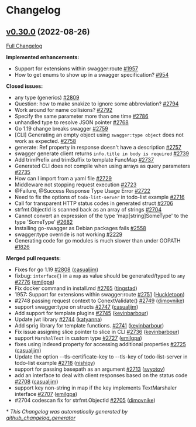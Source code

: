 # Changelog

## [v0.30.0](https://github.com/ianchen0119/go-swagger/tree/v0.30.0) (2022-08-26)

[Full Changelog](https://github.com/ianchen0119/go-swagger/compare/v0.29.0...v0.30.0)

**Implemented enhancements:**

- Support for extensions within swagger:route [\#1957](https://github.com/ianchen0119/go-swagger/issues/1957)
- How to get enums to show up in a swagger specification? [\#954](https://github.com/ianchen0119/go-swagger/issues/954)

**Closed issues:**

- any type \(generics\) [\#2809](https://github.com/ianchen0119/go-swagger/issues/2809)
- Question: how to make snakize to ignore some abbreviation? [\#2794](https://github.com/ianchen0119/go-swagger/issues/2794)
- Work around for name collisions? [\#2792](https://github.com/ianchen0119/go-swagger/issues/2792)
- Specify the same parameter more than one time [\#2786](https://github.com/ianchen0119/go-swagger/issues/2786)
- unhandled type to resolve JSON pointer [\#2768](https://github.com/ianchen0119/go-swagger/issues/2768)
- Go 1.19 change breaks swagger [\#2759](https://github.com/ianchen0119/go-swagger/issues/2759)
- \[CLI\] Generating an empty object using `swagger:type object` does not work as expected. [\#2758](https://github.com/ianchen0119/go-swagger/issues/2758)
- generate: Ref property in response doesn't have a description [\#2757](https://github.com/ianchen0119/go-swagger/issues/2757)
- swagger generate client returns `info.title in body is required` [\#2739](https://github.com/ianchen0119/go-swagger/issues/2739)
- Add trimPrefix and trimSuffix to template FuncMap [\#2737](https://github.com/ianchen0119/go-swagger/issues/2737)
- Generated CLI does not compile when using arrays as query parameters [\#2735](https://github.com/ianchen0119/go-swagger/issues/2735)
- How can I import from a yaml file [\#2729](https://github.com/ianchen0119/go-swagger/issues/2729)
- Middleware not stopping request execution [\#2723](https://github.com/ianchen0119/go-swagger/issues/2723)
- @Failure, @Success Response Type Usage Error [\#2722](https://github.com/ianchen0119/go-swagger/issues/2722)
- Need to fix the options of `todo-list-server` in todo-list example [\#2716](https://github.com/ianchen0119/go-swagger/issues/2716)
- Call for transparent HTTP status codes in generated struct [\#2706](https://github.com/ianchen0119/go-swagger/issues/2706)
- strfmt.ObjectId is scanned back as an array of strings [\#2704](https://github.com/ianchen0119/go-swagger/issues/2704)
- Cannot convert an expression of the type 'map\[string\]SomeType' to the type 'SomeType' [\#2682](https://github.com/ianchen0119/go-swagger/issues/2682)
- Installing go-swagger as Debian packages fails [\#2558](https://github.com/ianchen0119/go-swagger/issues/2558)
- swagger:type override is not working [\#2229](https://github.com/ianchen0119/go-swagger/issues/2229)
- Generating code for go modules is much slower than under GOPATH [\#1826](https://github.com/ianchen0119/go-swagger/issues/1826)

**Merged pull requests:**

- Fixes for go 1.19 [\#2808](https://github.com/ianchen0119/go-swagger/pull/2808) ([casualjim](https://github.com/casualjim))
- fixbug: `interface{}` in a `map` as value should be generated/typed to `any` [\#2776](https://github.com/ianchen0119/go-swagger/pull/2776) ([emilgpa](https://github.com/emilgpa))
- Fix docker command in install.md [\#2765](https://github.com/ianchen0119/go-swagger/pull/2765) ([tingstad](https://github.com/tingstad))
- 1957: Support for extensions within swagger:route [\#2751](https://github.com/ianchen0119/go-swagger/pull/2751) ([Huckletoon](https://github.com/Huckletoon))
- \#2748 passing request context to ConextValidate\(\) [\#2749](https://github.com/ianchen0119/go-swagger/pull/2749) ([dimovnike](https://github.com/dimovnike))
- support swagger:type on structs [\#2747](https://github.com/ianchen0119/go-swagger/pull/2747) ([casualjim](https://github.com/casualjim))
- Add support for template plugins [\#2745](https://github.com/ianchen0119/go-swagger/pull/2745) ([kevinbarbour](https://github.com/kevinbarbour))
- Update jwt library [\#2744](https://github.com/ianchen0119/go-swagger/pull/2744) ([katyanna](https://github.com/katyanna))
- Add sprig library for template functions. [\#2741](https://github.com/ianchen0119/go-swagger/pull/2741) ([kevinbarbour](https://github.com/kevinbarbour))
- Fix issue assigning slice pointer to slice in CLI [\#2736](https://github.com/ianchen0119/go-swagger/pull/2736) ([kevinbarbour](https://github.com/kevinbarbour))
- support `MarshalText` in custom type [\#2727](https://github.com/ianchen0119/go-swagger/pull/2727) ([emilgpa](https://github.com/emilgpa))
- fixes using indexed property for accessing additional properties [\#2725](https://github.com/ianchen0119/go-swagger/pull/2725) ([casualjim](https://github.com/casualjim))
- Update the option --tls-certificate-key to --tls-key of todo-list-server in todo-list example [\#2718](https://github.com/ianchen0119/go-swagger/pull/2718) ([nishipy](https://github.com/nishipy))
- support for passing basepath as an argument [\#2713](https://github.com/ianchen0119/go-swagger/pull/2713) ([svyotov](https://github.com/svyotov))
- add an interface to deal with client responses based on the status code [\#2708](https://github.com/ianchen0119/go-swagger/pull/2708) ([casualjim](https://github.com/casualjim))
- support key non-string in map if the key implements TextMarshaler interface [\#2707](https://github.com/ianchen0119/go-swagger/pull/2707) ([emilgpa](https://github.com/emilgpa))
- \#2704 codescan fix for strfmt.ObjectId [\#2705](https://github.com/ianchen0119/go-swagger/pull/2705) ([dimovnike](https://github.com/dimovnike))



\* *This Changelog was automatically generated by [github_changelog_generator](https://github.com/github-changelog-generator/github-changelog-generator)*
